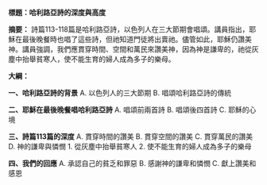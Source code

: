 **標題：哈利路亞詩的深度與高度**

**摘要：**
詩篇113-118篇是哈利路亞詩，以色列人在三大節期會唱頌。講員指出，耶穌在最後晚餐時也唱了這些詩，但祂知道門徒將出賣祂。儘管如此，耶穌仍讚美神。講員強調，我們應貫穿時間、空間和萬民來讚美神，因為神是謙卑的，祂從灰塵中抬舉貧寒人，使不能生育的婦人成為多子的樂母。

**大綱：**

**一、哈利路亞詩的背景**
    A. 以色列人的三大節期
    B. 唱頌哈利路亞詩的傳統

**二、耶穌在最後晚餐唱哈利路亞詩**
    A. 唱頌前兩首詩
    B. 唱頌後四首詩
    C. 耶穌的心境

**三、詩篇113篇的深度**
    A. 貫穿時間的讚美
    B. 貫穿空間的讚美
    C. 貫穿萬民的讚美
    D. 神的謙卑與憐憫
        1. 從灰塵中抬舉貧寒人
        2. 使不能生育的婦人成為多子的樂母

**四、我們的回應**
    A. 承認自己的貧乏和罪惡
    B. 感謝神的謙卑和憐憫
    C. 獻上讚美和感恩